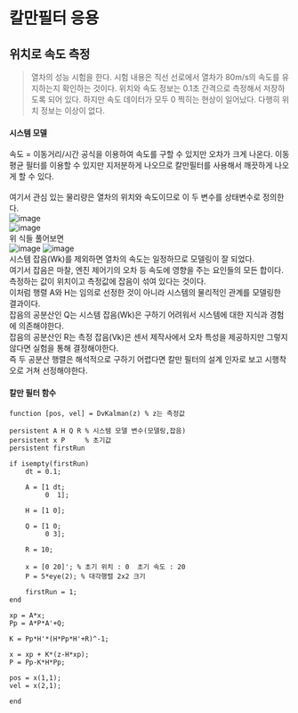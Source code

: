 # 칼만필터 응용
    
## 위치로 속도 측정
>열차의 성능 시험을 한다. 시험 내용은 직선 선로에서 열차가 80m/s의 속도를 유지하는지 확인하는 것이다. 위치와 속도 정보는 0.1초 간격으로 측정해서 저장하도록 되어 있다. 하지만 속도 데이터가 모두 0 찍히는 현상이 일어났다. 다행히 위치 정보는 이상이 없다.<br>

#### 시스템 모델
속도 = 이동거리/시간 공식을 이용하여 속도를 구할 수 있지만 오차가 크게 나온다. 이동 평균 필터를 이용할 수 있지만 지저분하게 나오므로 칼만필터를 사용해서 깨끗하게 나오게 할 수 있다.<br>
<br>
여기서 관심 있는 물리량은 열차의 위치와 속도이므로 이 두 변수를 상태변수로 정의한다.<br>
![image](https://user-images.githubusercontent.com/42115807/85978150-0b9cde00-ba19-11ea-9d8a-f7354e9a0a93.png)<br>
![image](https://user-images.githubusercontent.com/42115807/85978308-6b938480-ba19-11ea-9548-4febc899baaa.png)<br>
위 식들 풀어보면<br>
![image](https://user-images.githubusercontent.com/42115807/85978796-6a168c00-ba1a-11ea-907d-0ae737beeaaa.png)
![image](https://user-images.githubusercontent.com/42115807/85978862-831f3d00-ba1a-11ea-9428-bbbfb5cfae59.png)<br>
시스템 잡음(Wk)를 제외하면 열차의 속도는 일정하므로 모델링이 잘 되었다.<br> 
여기서 잡음은 마찰, 엔진 제어기의 오차 등 속도에 영향을 주는 요인들의 모든 합이다.<br>
측정하는 값이 위치이고 측정값에 잡음이 섞여 있다는 것이다.<br>
이처럼 행렬 A와 H는 임의로 선정한 것이 아니라 시스템의 물리적인 관계를 모델링한 결과이다.<br>
잡음의 공분산인 Q는 시스템 잡음(Wk)은 구하기 어려워서 시스템에 대한 지식과 경험에 의존해야한다.<br>
잡음의 공분산인 R는 측정 잡음(Vk)은 센서 제작사에서 오차 특성을 제공하지만 그렇지 않다면 실험을 통해 결정해야한다.<br>
즉 두 공분산 행렬은 해석적으로 구하기 어렵다면 칼만 필터의 설계 인자로 보고 시행착오로 거쳐 선정해야한다.<br>

#### 칼만 필터 함수

    function [pos, vel] = DvKalman(z) % z는 측정값

    persistent A H Q R % 시스템 모델 변수(모델링,잡음)
    persistent x P     % 초기값
    persistent firstRun

    if isempty(firstRun)
        dt = 0.1;
    
        A = [1 dt;
             0  1];
     
        H = [1 0];
    
        Q = [1 0;
             0 3];
     
        R = 10;
    
        x = [0 20]'; % 초기 위치 : 0  초기 속도 : 20
        P = 5*eye(2); % 대각행렬 2x2 크기
    
        firstRun = 1;
    end

    xp = A*x;
    Pp = A*P*A'+Q;

    K = Pp*H'*(H*Pp*H'+R)^-1;

    x = xp + K*(z-H*xp);
    P = Pp-K*H*Pp;

    pos = x(1,1);
    vel = x(2,1);

    end

